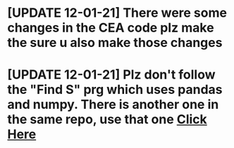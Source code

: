 # [UPDATE 12-01-21] There were some changes in the CEA code plz make the sure u also make those changes 
# [UPDATE 12-01-21] Plz don't follow the "Find S" prg which uses pandas and numpy. There is another one in the same repo, use that one [Click Here](7th-SEM-ML-LAB/blob/master/Sir's_Find_S.py)